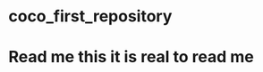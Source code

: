 <!--
 * @Author: coco
 * @Date: 2022-09-16 14:25:46
 * @LastEditors: coco
 * @LastEditTime: 2022-09-20 14:08:18
 * @FilePath: \mygithub-vue-learning\coco_first_repository\README.md
 * @Description: 
-->
# coco_first_repository
# Read me this it is real to read me 
